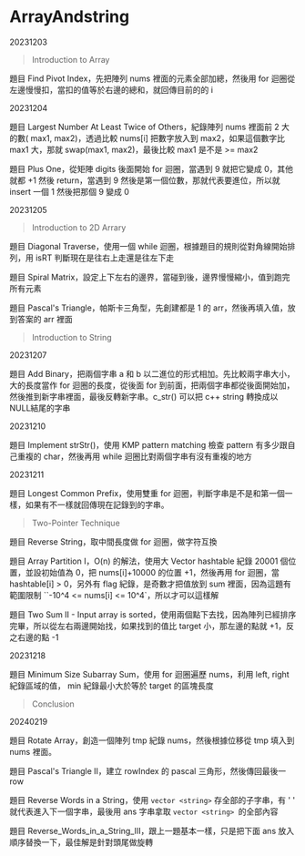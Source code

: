 # ArrayAndstring

20231203

> Introduction to Array

題目 Find Pivot Index，先把陣列 nums 裡面的元素全部加總，然後用 for 迴圈從左邊慢慢扣，當扣的值等於右邊的總和，就回傳目前的的 i



20231204

題目 Largest Number At Least Twice of Others，紀錄陣列 nums 裡面前 2 大的數( max1, max2)，透過比較 nums[i] 把數字放入到 max2，如果這個數字比 max1 大，那就 swap(max1, max2)，最後比較 max1 是不是 >= max2

題目 Plus One，從矩陣 digits 後面開始 for 迴圈，當遇到 9 就把它變成 0，其他就都 +1 然後 return，當遇到 9 然後是第一個位數，那就代表要進位，所以就 insert 一個 1 然後把那個 9 變成 0



20231205

>  Introduction to 2D Arrary

題目 Diagonal Traverse，使用一個 while 迴圈，根據題目的規則從對角線開始排列，用 isRT 判斷現在是往右上走還是往左下走

題目 Spiral Matrix，設定上下左右的邊界，當碰到後，邊界慢慢縮小，值到跑完所有元素

題目 Pascal's Triangle，帕斯卡三角型，先創建都是 1 的 arr，然後再填入值，放到答案的 arr 裡面



> Introduction to String

20231207

題目 Add Binary，把兩個字串 a 和 b 以二進位的形式相加。先比較兩字串大小，大的長度當作 for 迴圈的長度，從後面 for 到前面，把兩個字串都從後面開始加，然後推到新字串裡面，最後反轉新字串。c_str() 可以把 c++ string 轉換成以NULL結尾的字串



20231210

題目 Implement strStr()，使用 KMP pattern matching 檢查 pattern 有多少跟自己重複的 char，然後再用 while 迴圈比對兩個字串有沒有重複的地方



20231211

題目 Longest Common Prefix，使用雙重 for 迴圈，判斷字串是不是和第一個一樣，如果有不一樣就回傳現在記錄到的字串。



> Two-Pointer Technique

題目 Reverse String，取中間長度做 for 迴圈，做字符互換

題目 Array Partition I，O(n) 的解法，使用大 Vector hashtable 紀錄 20001 個位置，並設初始值為 0，把 nums[i]+10000 的位置 +1，然後再用 for 迴圈，當 hashtable[i]  > 0，另外有 flag 紀錄，是奇數才把值放到 sum 裡面，因為這題有範圍限制 ``-10^4 <= nums[i] <= 10^4`，所以才可以這樣解

題目 Two Sum II - Input array is sorted，使用兩個點下去找，因為陣列已經排序完畢，所以從左右兩邊開始找，如果找到的值比 target 小，那左邊的點就 +1，反之右邊的點 -1



20231218

題目 Minimum Size Subarray Sum，使用 for 迴圈遍歷 nums，利用 left, right 紀錄區域的值， min 紀錄最小大於等於 target 的區塊長度



> Conclusion

20240219

題目 Rotate Array，創造一個陣列 tmp 紀錄 nums，然後根據位移從 tmp 填入到 nums 裡面。

題目 Pascal's Triangle II，建立 rowIndex 的 pascal 三角形，然後傳回最後一 row

題目 Reverse Words in a String，使用 `vector <string>` 存全部的子字串，有 ' ' 就代表進入下一個字串，最後用 ans 字串拿取  `vector <string> `的全部內容

題目 Reverse_Words_in_a_String_III，跟上一題基本一樣，只是把下面 ans 放入順序替換一下，最佳解是針對頭尾做旋轉

 

